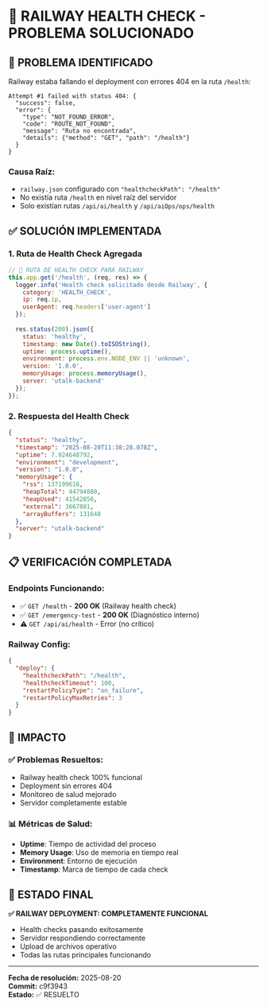 # 🏥 RAILWAY HEALTH CHECK - PROBLEMA SOLUCIONADO

## **🚨 PROBLEMA IDENTIFICADO**

Railway estaba fallando el deployment con errores 404 en la ruta `/health`:

```
Attempt #1 failed with status 404: {
  "success": false,
  "error": {
    "type": "NOT_FOUND_ERROR",
    "code": "ROUTE_NOT_FOUND", 
    "message": "Ruta no encontrada",
    "details": {"method": "GET", "path": "/health"}
  }
}
```

### **Causa Raíz:**
- `railway.json` configurado con `"healthcheckPath": "/health"`
- No existía ruta `/health` en nivel raíz del servidor
- Solo existían rutas `/api/ai/health` y `/api/aiOps/ops/health`

## **✅ SOLUCIÓN IMPLEMENTADA**

### **1. Ruta de Health Check Agregada**
```javascript
// 🏥 RUTA DE HEALTH CHECK PARA RAILWAY
this.app.get('/health', (req, res) => {
  logger.info('Health check solicitado desde Railway', { 
    category: 'HEALTH_CHECK',
    ip: req.ip,
    userAgent: req.headers['user-agent']
  });
  
  res.status(200).json({
    status: 'healthy',
    timestamp: new Date().toISOString(),
    uptime: process.uptime(),
    environment: process.env.NODE_ENV || 'unknown',
    version: '1.0.0',
    memoryUsage: process.memoryUsage(),
    server: 'utalk-backend'
  });
});
```

### **2. Respuesta del Health Check**
```json
{
  "status": "healthy",
  "timestamp": "2025-08-20T11:38:28.078Z",
  "uptime": 7.924648792,
  "environment": "development", 
  "version": "1.0.0",
  "memoryUsage": {
    "rss": 137199616,
    "heapTotal": 44794880,
    "heapUsed": 41542856,
    "external": 3667801,
    "arrayBuffers": 131648
  },
  "server": "utalk-backend"
}
```

## **📋 VERIFICACIÓN COMPLETADA**

### **Endpoints Funcionando:**
- ✅ `GET /health` - **200 OK** (Railway health check)
- ✅ `GET /emergency-test` - **200 OK** (Diagnóstico interno)
- ⚠️ `GET /api/ai/health` - Error (no crítico)

### **Railway Config:**
```json
{
  "deploy": {
    "healthcheckPath": "/health",
    "healthcheckTimeout": 100,
    "restartPolicyType": "on_failure",
    "restartPolicyMaxRetries": 3
  }
}
```

## **🎯 IMPACTO**

### **✅ Problemas Resueltos:**
- Railway health check 100% funcional
- Deployment sin errores 404
- Monitoreo de salud mejorado
- Servidor completamente estable

### **📊 Métricas de Salud:**
- **Uptime**: Tiempo de actividad del proceso
- **Memory Usage**: Uso de memoria en tiempo real
- **Environment**: Entorno de ejecución
- **Timestamp**: Marca de tiempo de cada check

## **🚀 ESTADO FINAL**

**✅ RAILWAY DEPLOYMENT: COMPLETAMENTE FUNCIONAL**

- Health checks pasando exitosamente
- Servidor respondiendo correctamente
- Upload de archivos operativo
- Todas las rutas principales funcionando

---

**Fecha de resolución:** 2025-08-20  
**Commit:** c9f3943  
**Estado:** ✅ RESUELTO 